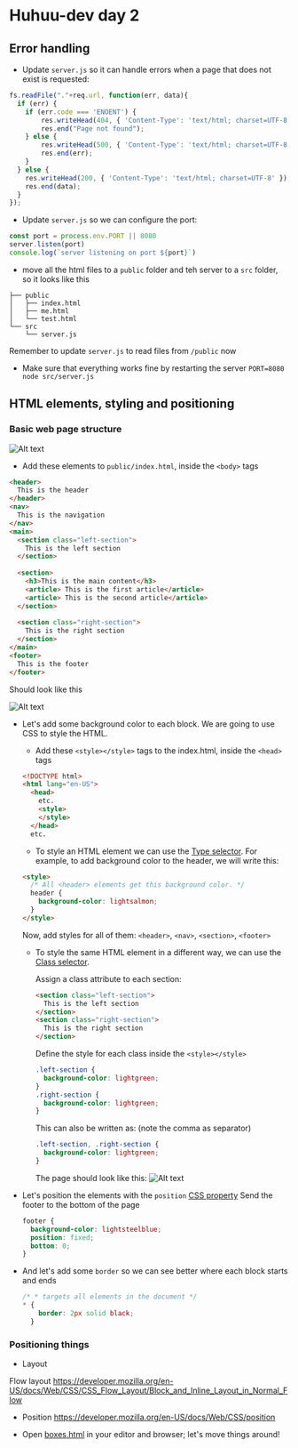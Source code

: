 # Huhuu-dev day 2

## Error handling

- Update `server.js` so it can handle errors when a page that does not exist is requested:

```js
fs.readFile("."+req.url, function(err, data){
  if (err) {
    if (err.code === 'ENOENT') {
        res.writeHead(404, { 'Content-Type': 'text/html; charset=UTF-8' });
        res.end("Page not found");
    } else {
        res.writeHead(500, { 'Content-Type': 'text/html; charset=UTF-8' });
        res.end(err);
    }
  } else {
    res.writeHead(200, { 'Content-Type': 'text/html; charset=UTF-8' });
    res.end(data);
  }
});
```

- Update `server.js` so we can configure the port:

```js
const port = process.env.PORT || 8080
server.listen(port)
console.log(`server listening on port ${port}`)
```

- move all the html files to a `public` folder and teh server to a `src` folder, so it looks like this

```shell
├── public
│   ├── index.html
│   ├── me.html
│   └── test.html
└── src
    └── server.js

```

Remember to update `server.js` to read files from `/public` now

- Make sure that everything works fine by restarting the server `PORT=8080 node src/server.js`

## HTML elements, styling and positioning

### Basic web page structure

![Alt text](img/Paper.Web-dev.1.jpg)

- Add these elements to `public/index.html`, inside the `<body>` tags

```html
<header>
  This is the header
</header>
<nav>
  This is the navigation
</nav>
<main>
  <section class="left-section">
    This is the left section
  </section>
  
  <section>
    <h3>This is the main content</h3>
    <article> This is the first article</article>
    <article> This is the second article</article>
  </section>
  
  <section class="right-section">
    This is the right section
  </section>
</main>
<footer>
  This is the footer
</footer>
```

Should look like this

![Alt text](img/page-1.png)

- Let's add some background color to each block. We are going to use CSS to style the HTML.
  - Add these `<style></style>` tags to the index.html, inside the `<head>` tags

  ```html
  <!DOCTYPE html>
  <html lang="en-US">
    <head>
      etc.
      <style>
      </style>
    </head>
    etc.
  ```

  - To style an HTML element we can use the [Type selector](<https://developer.mozilla.org/en-US/docs/Web/CSS/Type_selectors>). For example, to add background color to the header, we will write this:

  ```html
  <style>
    /* All <header> elements get this background color. */
    header {
      background-color: lightsalmon;
    }
  </style>
  ```
  
  Now, add styles for all of them: `<header>`, `<nav>`, `<section>`, `<footer>`

  - To style the same HTML element in a different way, we can use the [Class selector](<https://developer.mozilla.org/en-US/docs/Web/CSS/Class_selectors>).

    Assign a class attribute to each section:

    ```html
    <section class="left-section">
      This is the left section
    </section>
    <section class="right-section">
      This is the right section
    </section>
    ```

    Define the style for each class inside the `<style></style>`

    ```css
    .left-section {
      background-color: lightgreen;
    }
    .right-section {
      background-color: lightgreen;
    }
    ```

    This can also be written as: (note the comma as separator)

    ```css
    .left-section, .right-section {
      background-color: lightgreen;
    }
    ```

    The page should look like this:
    ![Alt text](img/page-2.png)

- Let's position the elements with the `position` [CSS property](<https://developer.mozilla.org/en-US/docs/Web/CSS/position>)
  Send the footer to the bottom of the page

  ```css
  footer {
    background-color: lightsteelblue;
    position: fixed;
    bottom: 0;
  }
  ```

- And let's add some `border` so we can see better where each block starts and ends
  
  ```css
  /* * targets all elements in the document */
  * {
      border: 2px solid black;
    }
  ```

### Positioning things

- Layout

Flow layout <https://developer.mozilla.org/en-US/docs/Web/CSS/CSS_Flow_Layout/Block_and_Inline_Layout_in_Normal_Flow>

- Position
<https://developer.mozilla.org/en-US/docs/Web/CSS/position>

- Open [boxes.html](../day-2/baseline/public/boxes.html) in your editor and browser; let's move things around!
 